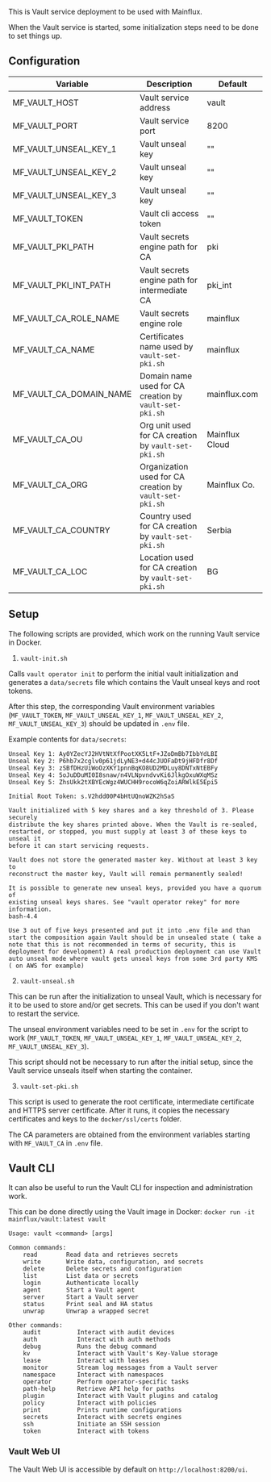 This is Vault service deployment to be used with Mainflux.

When the Vault service is started, some initialization steps need to be done to set things up.

## Configuration

| Variable                  | Description                                                             | Default        |
| ------------------------- | ----------------------------------------------------------------------- | -------------- |
| MF_VAULT_HOST             | Vault service address                                                   | vault          |
| MF_VAULT_PORT             | Vault service port                                                      | 8200           |
| MF_VAULT_UNSEAL_KEY_1     | Vault unseal key                                                        | ""             |
| MF_VAULT_UNSEAL_KEY_2     | Vault unseal key                                                        | ""             |
| MF_VAULT_UNSEAL_KEY_3     | Vault unseal key                                                        | ""             |
| MF_VAULT_TOKEN            | Vault cli access token                                                  | ""             |
| MF_VAULT_PKI_PATH         | Vault secrets engine path for CA                                        | pki            |
| MF_VAULT_PKI_INT_PATH     | Vault secrets engine path for intermediate CA                           | pki_int        |
| MF_VAULT_CA_ROLE_NAME     | Vault secrets engine role                                               | mainflux       |
| MF_VAULT_CA_NAME          | Certificates name used by `vault-set-pki.sh`                            | mainflux       |
| MF_VAULT_CA_DOMAIN_NAME   | Domain name used for CA creation by `vault-set-pki.sh`                  | mainflux.com   |
| MF_VAULT_CA_OU            | Org unit used for CA creation by `vault-set-pki.sh`                     | Mainflux Cloud |
| MF_VAULT_CA_ORG           | Organization used for CA creation by `vault-set-pki.sh`                 | Mainflux Co.   |
| MF_VAULT_CA_COUNTRY       | Country used for CA creation by `vault-set-pki.sh`                      | Serbia         |
| MF_VAULT_CA_LOC           | Location used for CA creation by `vault-set-pki.sh`                     | BG             |


## Setup

The following scripts are provided, which work on the running Vault service in Docker.

1. `vault-init.sh`

Calls `vault operator init` to perform the initial vault initialization and generates
a `data/secrets` file which contains the Vault unseal keys and root tokens.

After this step, the corresponding Vault environment variables (`MF_VAULT_TOKEN`, `MF_VAULT_UNSEAL_KEY_1`,
`MF_VAULT_UNSEAL_KEY_2`, `MF_VAULT_UNSEAL_KEY_3`) should be updated in `.env` file.

Example contents for `data/secrets`:

```
Unseal Key 1: Ay0YZecYJ2HVtNtXfPootXK5LtF+JZoDmBb7IbbYdLBI
Unseal Key 2: P6hb7x2cglv0p61jdLyNE3+d44cJUOFaDt9jHFDfr8Df
Unseal Key 3: zSBfDHzUiWoOzXKY1pnnBqKO8UD2MDLuy8DNTxNtEBFy
Unseal Key 4: 5oJuDDuMI0I8snaw/n4VLNpvndvvKi6JlkgOxuWXqMSz
Unseal Key 5: ZhsUkk2tXBYEcWgz4WUCHH9rocoW6qZoiARWlkE5Epi5

Initial Root Token: s.V2hdd00P4bHtUQnoWZK2hSaS

Vault initialized with 5 key shares and a key threshold of 3. Please securely
distribute the key shares printed above. When the Vault is re-sealed,
restarted, or stopped, you must supply at least 3 of these keys to unseal it
before it can start servicing requests.

Vault does not store the generated master key. Without at least 3 key to
reconstruct the master key, Vault will remain permanently sealed!

It is possible to generate new unseal keys, provided you have a quorum of
existing unseal keys shares. See "vault operator rekey" for more information.
bash-4.4

Use 3 out of five keys presented and put it into .env file and than start the composition again Vault should be in unsealed state ( take a note that this is not recommended in terms of security, this is deployment for development) A real production deployment can use Vault auto unseal mode where vault gets unseal keys from some 3rd party KMS ( on AWS for example)
```

2. `vault-unseal.sh`

This can be run after the initialization to unseal Vault, which is necessary for it to be used to store and/or get secrets.
This can be used if you don't want to restart the service.

The unseal environment variables need to be set in `.env` for the script to work (`MF_VAULT_TOKEN`, `MF_VAULT_UNSEAL_KEY_1`,
`MF_VAULT_UNSEAL_KEY_2`, `MF_VAULT_UNSEAL_KEY_3`).

This script should not be necessary to run after the initial setup, since the Vault service unseals itself when
starting the container.

3. `vault-set-pki.sh`

This script is used to generate the root certificate, intermediate certificate and HTTPS server certificate.
After it runs, it copies the necessary certificates and keys to the `docker/ssl/certs` folder.

The CA parameters are obtained from the environment variables starting with `MF_VAULT_CA` in `.env` file.

## Vault CLI 

It can also be useful to run the Vault CLI for inspection and administration work.

This can be done directly using the Vault image in Docker: `docker run -it mainflux/vault:latest vault`

```
Usage: vault <command> [args]

Common commands:
    read        Read data and retrieves secrets
    write       Write data, configuration, and secrets
    delete      Delete secrets and configuration
    list        List data or secrets
    login       Authenticate locally
    agent       Start a Vault agent
    server      Start a Vault server
    status      Print seal and HA status
    unwrap      Unwrap a wrapped secret

Other commands:
    audit          Interact with audit devices
    auth           Interact with auth methods
    debug          Runs the debug command
    kv             Interact with Vault's Key-Value storage
    lease          Interact with leases
    monitor        Stream log messages from a Vault server
    namespace      Interact with namespaces
    operator       Perform operator-specific tasks
    path-help      Retrieve API help for paths
    plugin         Interact with Vault plugins and catalog
    policy         Interact with policies
    print          Prints runtime configurations
    secrets        Interact with secrets engines
    ssh            Initiate an SSH session
    token          Interact with tokens
```

### Vault Web UI

The Vault Web UI is accessible by default on `http://localhost:8200/ui`.
